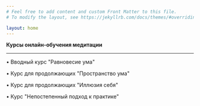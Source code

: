 ```yaml
---
# Feel free to add content and custom Front Matter to this file.
# To modify the layout, see https://jekyllrb.com/docs/themes/#overriding-theme-defaults

layout: home
---
```


**Курсы онлайн-обучения медитации**

---


• Вводный курс "Равновесие ума"

• Курс для продолжающих "Пространство ума"

• Курс для продолжающих "Иллюзия себя"

• Курс "Непостепенный подход к практике"

